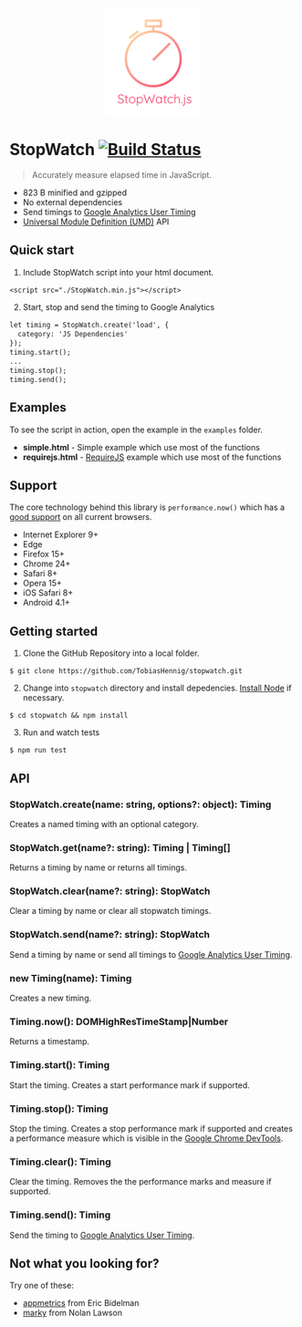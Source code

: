 <div align="center">
  <img src="https://github.com/TobiasHennig/stopwatch/blob/master/stopwatchjs.png?raw=true" alt="StopWatch.js Logo" width="170" height="190"/>
</div>

# StopWatch [![Build Status](https://travis-ci.org/TobiasHennig/stopwatch.svg?branch=master)](https://travis-ci.org/TobiasHennig/stopwatch)
> Accurately measure elapsed time in JavaScript.

* 823 B minified and gzipped
* No external dependencies
* Send timings to [Google Analytics User Timing](https://developers.google.com/analytics/devguides/collection/analyticsjs/user-timings)
* [Universal Module Definition (UMD)](https://github.com/umdjs/umd) API

## Quick start

1. Include StopWatch script into your html document.
```
<script src="./StopWatch.min.js"></script>
```

2. Start, stop and send the timing to Google Analytics
```
let timing = StopWatch.create('load', {
  category: 'JS Dependencies'
});
timing.start();
...
timing.stop();
timing.send();
```

## Examples

To see the script in action, open the example in the `examples` folder.

* **simple.html** - Simple example which use most of the functions
* **requirejs.html** - [RequireJS](http://requirejs.org/) example which use most of the functions

## Support

The core technology behind this library is `performance.now()` which has a [good support](http://caniuse.com/#search=performance.now) on all current browsers.

* Internet Explorer 9+
* Edge
* Firefox 15+
* Chrome 24+
* Safari 8+
* Opera 15+
* iOS Safari 8+
* Android 4.1+

## Getting started

1. Clone the GitHub Repository into a local folder.
```
$ git clone https://github.com/TobiasHennig/stopwatch.git
```

2. Change into `stopwatch` directory and install depedencies. [Install Node](https://nodejs.org/en/download/) if necessary.
```
$ cd stopwatch && npm install
```

3. Run and watch tests
```
$ npm run test
```

## API

### StopWatch.create(name: string, options?: object): Timing
Creates a named timing with an optional category.

### StopWatch.get(name?: string): Timing | Timing[]
Returns a timing by name or returns all timings.

### StopWatch.clear(name?: string): StopWatch
Clear a timing by name or clear all stopwatch timings.

### StopWatch.send(name?: string): StopWatch
Send a timing by name or send all timings to [Google Analytics User Timing](https://developers.google.com/analytics/devguides/collection/analyticsjs/user-timings).

### new Timing(name): Timing
Creates a new timing.

### Timing.now(): DOMHighResTimeStamp|Number
Returns a timestamp.

### Timing.start(): Timing
Start the timing. Creates a start performance mark if supported.

### Timing.stop(): Timing
Stop the timing. Creates a stop performance mark if supported and creates a
performance measure which is visible in the [Google Chrome DevTools](https://developers.google.com/web/tools/chrome-devtools/evaluate-performance/reference).

### Timing.clear(): Timing
Clear the timing. Removes the the performance marks and measure if supported.

### Timing.send(): Timing
Send the timing to [Google Analytics User Timing](https://developers.google.com/analytics/devguides/collection/analyticsjs/user-timings).

## Not what you looking for?
Try one of these:
* [appmetrics](https://www.npmjs.com/package/appmetrics.js) from Eric Bidelman
* [marky](https://www.npmjs.com/package/marky) from Nolan Lawson
